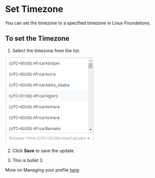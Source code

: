 # Set Timezone

You can set the timezone to a specified timezone in Linux Foundations.

## To set the Timezone

1. Select the timezone from the list.

![Set Timezone](imgs/set-timezone.png) 

2. Click **Save** to save the update.

3. This is bullet 3.

More on Managing your profile [here](Account-Settings.md).
